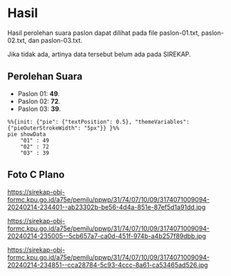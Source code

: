 # Hasil

Hasil perolehan suara paslon dapat dilihat pada file paslon-01.txt, paslon-02.txt, dan paslon-03.txt.

Jika tidak ada, artinya data tersebut belum ada pada SIREKAP.

## Perolehan Suara

 * Paslon 01: **49**.
 * Paslon 02: **72**.
 * Paslon 03: **39**.

```mermaid
%%{init: {"pie": {"textPosition": 0.5}, "themeVariables": {"pieOuterStrokeWidth": "5px"}} }%%
pie showData
    "01" : 49
    "02" : 72
    "03" : 39
```
## Foto C Plano

https://sirekap-obj-formc.kpu.go.id/a75e/pemilu/ppwp/31/74/07/10/09/3174071009094-20240214-234401--ab23302b-be56-4d4a-851e-87ef5d1a91dd.jpg

https://sirekap-obj-formc.kpu.go.id/a75e/pemilu/ppwp/31/74/07/10/09/3174071009094-20240214-235005--5cb657a7-ca0d-451f-974b-a4b257f89dbb.jpg

https://sirekap-obj-formc.kpu.go.id/a75e/pemilu/ppwp/31/74/07/10/09/3174071009094-20240214-234851--cca28784-5c93-4ccc-8a61-ca53465ad526.jpg
